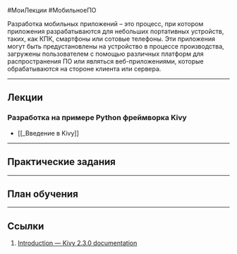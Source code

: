 #МоиЛекции #МобильноеПО

Разработка мобильных приложений – это процесс, при котором приложения разрабатываются для небольших портативных устройств, таких, как КПК, смартфоны или сотовые телефоны. Эти приложения могут быть предустановлены на устройство в процессе производства, загружены пользователем с помощью различных платформ для распространения ПО или являться веб-приложениями, которые обрабатываются на стороне клиента или сервера.

---
## Лекции

### Разработка на примере Python фреймворка Kivy

- [[_Введение в Kivy]]

---
## Практические задания



---
## План обучения



---
## Ссылки

1. [Introduction — Kivy 2.3.0 documentation](https://kivy.org/doc/stable/gettingstarted/intro.html#)